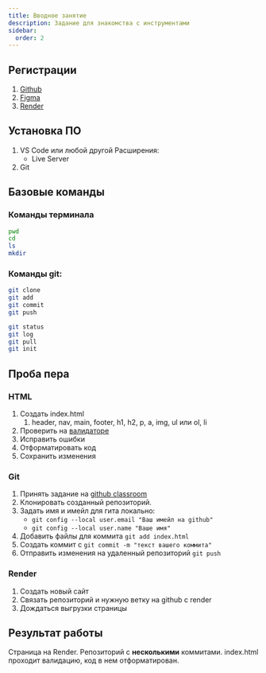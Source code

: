 ```yaml
---
title: Вводное занятие
description: Задание для знакомства с инструментами
sidebar:
  order: 2
---
```


## Регистрации

1. [Github](//github.com)
1. [Figma](//figma.com)
1. [Render](//render.com/)

## Установка ПО

1. VS Code или любой другой
   Расширения:
   - Live Server
1. Git

## Базовые команды

### Команды терминала

```bash
pwd
cd
ls
mkdir
```

### Команды git:

``` bash
git clone
git add
git commit
git push

git status
git log
git pull
git init
```

## Проба пера

### HTML

1. Создать index.html
   1. header, nav, main, footer, h1, h2, p, a, img, ul или ol, li
1. Проверить на [валидаторе](https://validator.w3.org/)
1. Исправить ошибки
1. Отформатировать код
1. Сохранить изменения

### Git

1. Принять задание на [github classroom](https://classroom.github.com/a/_91dNAfO)
1. Клонировать созданный репозиторий.
1. Задать имя и имейл для гита локально:
   - `git config --local user.email "Ваш имейл на github"`
   - `git config --local user.name "Ваше имя"`
1. Добавить файлы для коммита `git add index.html`
1. Создать коммит с `git commit -m "текст вашего коммита"`
1. Отправить изменения на удаленный репозиторий `git push`

### Render

1. Создать новый сайт
1. Связать репозиторий и нужную ветку на github с render
1. Дождаться выгрузки страницы

## Результат работы

Страница на Render. Репозиторий с **несколькими** коммитами. index.html проходит валидацию, код в нем отформатирован.
